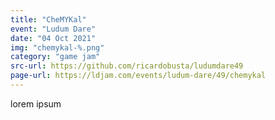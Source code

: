 ```yaml
---
title: "CheMYKal"
event: "Ludum Dare"
date: "04 Oct 2021"
img: "chemykal-%.png"
category: "game jam"
src-url: https://github.com/ricardobusta/ludumdare49
page-url: https://ldjam.com/events/ludum-dare/49/chemykal
---
```

lorem ipsum